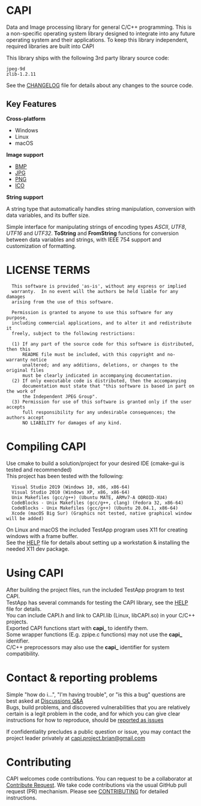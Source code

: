 # CAPI

Data and Image processing library for general C/C++ programming. This is a non-specific operating system library designed to integrate into any future operating system and their applications. To keep this library independent, required libraries are built into CAPI

This library ships with the following 3rd party library source code:  
```
jpeg-9d  
zlib-1.2.11  
```
See the [CHANGELOG](https://github.com/b-sullender/CAPI/blob/main/CHANGELOG.md) file for details about any changes to the source code.

## Key Features

**Cross-platform**

- Windows
- Linux
- macOS

**Image support**

- [BMP](https://wikipedia.org/wiki/BMP_file_format)
- [JPG](https://wikipedia.org/wiki/JPEG)
- [PNG](https://wikipedia.org/wiki/Portable_Network_Graphics)
- [ICO](https://wikipedia.org/wiki/ICO_(file_format))

**String support**

A string type that automatically handles string manipulation, conversion with data variables, and its buffer size.

Simple interface for manipulating strings of encoding types *ASCII*, *UTF8*, *UTF16* and *UTF32*. **ToString** and **FromString** functions for conversion between data variables and strings, with IEEE 754 support and customization of formatting.

LICENSE TERMS
=============
```
  This software is provided 'as-is', without any express or implied
  warranty.  In no event will the authors be held liable for any damages
  arising from the use of this software.
  
  Permission is granted to anyone to use this software for any purpose,
  including commercial applications, and to alter it and redistribute it
  freely, subject to the following restrictions:
  
  (1) If any part of the source code for this software is distributed, then this
      README file must be included, with this copyright and no-warranty notice
      unaltered; and any additions, deletions, or changes to the original files
      must be clearly indicated in accompanying documentation.
  (2) If only executable code is distributed, then the accompanying
      documentation must state that "this software is based in part on the work of
      the Independent JPEG Group".
  (3) Permission for use of this software is granted only if the user accepts
      full responsibility for any undesirable consequences; the authors accept
      NO LIABILITY for damages of any kind.
```

# Compiling CAPI
Use cmake to build a solution/project for your desired IDE (cmake-gui is tested and recommended)  
This project has been tested with the following:  
```
  Visual Studio 2019 (Windows 10, x86, x86-64)
  Visual Studio 2010 (Windows XP, x86, x86-64)
  Unix Makefiles (gcc/g++) (Ubuntu MATE, ARMv7-A ODROID-XU4)
  CodeBlocks - Unix Makefiles (gcc/g++, clang) (Fedora 32, x86-64)
  CodeBlocks - Unix Makefiles (gcc/g++) (Ubuntu 20.04.1, x86-64)
  Xcode (macOS Big Sur) (Graphics not tested, native graphical window will be added)
```
On Linux and macOS the included TestApp program uses X11 for creating windows with a frame buffer.  
See the [HELP](https://github.com/b-sullender/CAPI/blob/main/HELP.md) file for details about setting up a workstation & installing the needed X11 dev package.  

# Using CAPI
After building the project files, run the included TestApp program to test CAPI.  
TestApp has several commands for testing the CAPI library, see the [HELP](https://github.com/b-sullender/CAPI/blob/main/HELP.md) file for details.  
You can include CAPI.h and link to CAPI.lib (Linux, libCAPI.so) in your C/C++ projects.  
Exported CAPI functions start with **capi_** to identify them.  
Some wrapper functions (E.g. zpipe.c functions) may not use the **capi_** identifier.  
C/C++ preprocessors may also use the **capi_** identifier for system compatibility.  

# Contact & reporting problems
Simple "how do i...", "I'm having trouble", or "is this a bug" questions are best asked at [Discussions Q&A](https://github.com/b-sullender/CAPI/discussions/categories/q-a)  
Bugs, build problems, and discovered vulnerabilities that you are relatively certain is a legit problem in the code, and for which you can give clear instructions for how to reproduce, should be [reported as issues](https://github.com/b-sullender/CAPI/issues)

If confidentiality precludes a public question or issue, you may contact the project leader privately at capi.project.brian@gmail.com

# Contributing
CAPI welcomes code contributions. You can request to be a collaborator at [Contribute Request](https://github.com/b-sullender/CAPI/discussions/categories/contribute-request). We take code contributions via the usual GitHub pull request (PR) mechanism. Please see [CONTRIBUTING](https://github.com/b-sullender/CAPI/blob/main/CONTRIBUTING.md) for detailed instructions.

